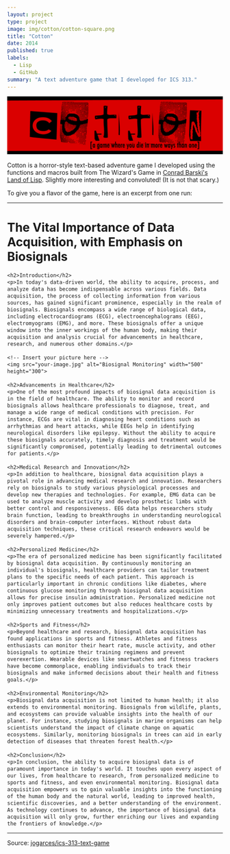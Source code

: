 ```yaml
---
layout: project
type: project
image: img/cotton/cotton-square.png
title: "Cotton"
date: 2014
published: true
labels:
  - Lisp
  - GitHub
summary: "A text adventure game that I developed for ICS 313."
---
```


<img class="img-fluid" src="../img/cotton/cotton-header.png">

Cotton is a horror-style text-based adventure game I developed using the functions and macros built from The Wizard's Game in [Conrad Barski's Land of Lisp](http://landoflisp.com/). Slightly more interesting and convoluted! (It is not that scary.)

To give you a flavor of the game, here is an excerpt from one run:

<hr>

<!DOCTYPE html>
<html>
<head>
    <title>The Vital Importance of Data Acquisition, with Emphasis on Biosignals</title>
</head>
<body>
    <h1>The Vital Importance of Data Acquisition, with Emphasis on Biosignals</h1>

    <h2>Introduction</h2>
    <p>In today's data-driven world, the ability to acquire, process, and analyze data has become indispensable across various fields. Data acquisition, the process of collecting information from various sources, has gained significant prominence, especially in the realm of biosignals. Biosignals encompass a wide range of biological data, including electrocardiograms (ECG), electroencephalograms (EEG), electromyograms (EMG), and more. These biosignals offer a unique window into the inner workings of the human body, making their acquisition and analysis crucial for advancements in healthcare, research, and numerous other domains.</p>

    <!-- Insert your picture here -->
    <img src="your-image.jpg" alt="Biosignal Monitoring" width="500" height="300">

    <h2>Advancements in Healthcare</h2>
    <p>One of the most profound impacts of biosignal data acquisition is in the field of healthcare. The ability to monitor and record biosignals allows healthcare professionals to diagnose, treat, and manage a wide range of medical conditions with precision. For instance, ECGs are vital in diagnosing heart conditions such as arrhythmias and heart attacks, while EEGs help in identifying neurological disorders like epilepsy. Without the ability to acquire these biosignals accurately, timely diagnosis and treatment would be significantly compromised, potentially leading to detrimental outcomes for patients.</p>

    <h2>Medical Research and Innovation</h2>
    <p>In addition to healthcare, biosignal data acquisition plays a pivotal role in advancing medical research and innovation. Researchers rely on biosignals to study various physiological processes and develop new therapies and technologies. For example, EMG data can be used to analyze muscle activity and develop prosthetic limbs with better control and responsiveness. EEG data helps researchers study brain function, leading to breakthroughs in understanding neurological disorders and brain-computer interfaces. Without robust data acquisition techniques, these critical research endeavors would be severely hampered.</p>

    <h2>Personalized Medicine</h2>
    <p>The era of personalized medicine has been significantly facilitated by biosignal data acquisition. By continuously monitoring an individual's biosignals, healthcare providers can tailor treatment plans to the specific needs of each patient. This approach is particularly important in chronic conditions like diabetes, where continuous glucose monitoring through biosignal data acquisition allows for precise insulin administration. Personalized medicine not only improves patient outcomes but also reduces healthcare costs by minimizing unnecessary treatments and hospitalizations.</p>

    <h2>Sports and Fitness</h2>
    <p>Beyond healthcare and research, biosignal data acquisition has found applications in sports and fitness. Athletes and fitness enthusiasts can monitor their heart rate, muscle activity, and other biosignals to optimize their training regimens and prevent overexertion. Wearable devices like smartwatches and fitness trackers have become commonplace, enabling individuals to track their biosignals and make informed decisions about their health and fitness goals.</p>

    <h2>Environmental Monitoring</h2>
    <p>Biosignal data acquisition is not limited to human health; it also extends to environmental monitoring. Biosignals from wildlife, plants, and ecosystems can provide valuable insights into the health of our planet. For instance, studying biosignals in marine organisms can help scientists understand the impact of climate change on aquatic ecosystems. Similarly, monitoring biosignals in trees can aid in early detection of diseases that threaten forest health.</p>

    <h2>Conclusion</h2>
    <p>In conclusion, the ability to acquire biosignal data is of paramount importance in today's world. It touches upon every aspect of our lives, from healthcare to research, from personalized medicine to sports and fitness, and even environmental monitoring. Biosignal data acquisition empowers us to gain valuable insights into the functioning of the human body and the natural world, leading to improved health, scientific discoveries, and a better understanding of the environment. As technology continues to advance, the importance of biosignal data acquisition will only grow, further enriching our lives and expanding the frontiers of knowledge.</p>
</body>
</html>


<hr>

Source: <a href="https://github.com/jogarces/ics-313-text-game"><i class="large github icon "></i>jogarces/ics-313-text-game</a>

